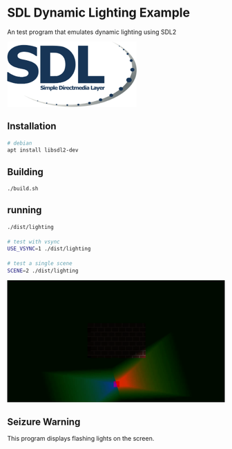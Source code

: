 # SDL Dynamic Lighting Example


An test program that emulates dynamic lighting using SDL2

<img src="images/sdl.png" width="300">

## Installation

```bash
# debian
apt install libsdl2-dev
```

## Building

```bash
./build.sh
```

## running
```bash
./dist/lighting

# test with vsync
USE_VSYNC=1 ./dist/lighting

# test a single scene
SCENE=2 ./dist/lighting
```

![](images/lighting_example.gif)

## Seizure Warning

This program displays flashing lights on the screen.


